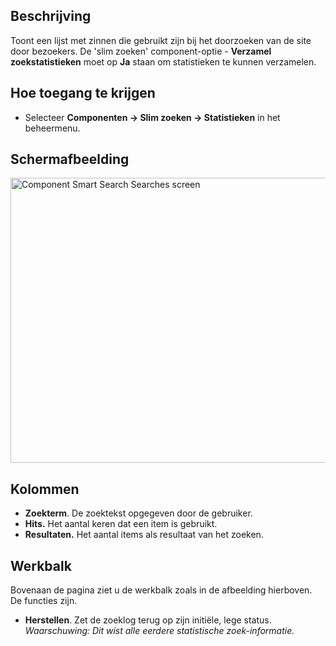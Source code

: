 <!-- Filename: Help4.x:Smart_Search:_Search_Term_Analysis / Display title: Slim zoeken: Zoekterm-analyse -->

## Beschrijving

Toont een lijst met zinnen die gebruikt zijn bij het doorzoeken van de
site door bezoekers. De 'slim zoeken' component-optie - **Verzamel
zoekstatistieken** moet op **Ja** staan om statistieken te kunnen
verzamelen.

## Hoe toegang te krijgen

- Selecteer **Componenten → Slim zoeken → Statistieken** in het
  beheermenu.

## Schermafbeelding

<img
src="https://docs.joomla.org/images/thumb/0/04/Help-4x-Component-Smart-Search-Searches-screen-nl.png/800px-Help-4x-Component-Smart-Search-Searches-screen-nl.png"
decoding="async"
srcset="https://docs.joomla.org/images/0/04/Help-4x-Component-Smart-Search-Searches-screen-nl.png 1.5x"
data-file-width="1004" data-file-height="572" width="800" height="456"
alt="Component Smart Search Searches screen" />

## Kolommen

- **Zoekterm**. De zoektekst opgegeven door de gebruiker.
- **Hits.** Het aantal keren dat een item is gebruikt.
- **Resultaten.** Het aantal items als resultaat van het zoeken.

## Werkbalk

Bovenaan de pagina ziet u de werkbalk zoals in de afbeelding hierboven.
De functies zijn.

- **Herstellen**. Zet de zoeklog terug op zijn initiële, lege status.
  *Waarschuwing: Dit wist alle eerdere statistische zoek-informatie.*

